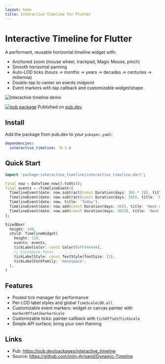 ```yaml
---
layout: home
title: Interactive Timeline for Flutter
---
```


# Interactive Timeline for Flutter

A performant, reusable horizontal timeline widget with:

- Anchored zoom (mouse wheel, trackpad, Magic Mouse, pinch)
- Smooth horizontal panning
- Auto-LOD ticks (hours → months → years → decades → centuries → millennia)
- Double-tap to center on events midpoint
- Event markers with tap callback and customizable widget/shape

![Interactive timeline demo](assets/demo1.png)

[![pub package](https://img.shields.io/pub/v/interactive_timeline.svg)](https://pub.dev/packages/interactive_timeline)
Published on [pub.dev](https://pub.dev/packages/interactive_timeline).

## Install

Add the package from pub.dev to your `pubspec.yaml`:

```yaml
dependencies:
  interactive_timeline: ^0.1.0
```

## Quick Start

```dart
import 'package:interactive_timeline/interactive_timeline.dart';

final now = DateTime.now().toUtc();
final events = <TimelineEvent>[
  TimelineEvent(date: now.subtract(const Duration(days: 365 * 2)), title: 'Two years ago'),
  TimelineEvent(date: now.subtract(const Duration(days: 30)), title: 'Last month'),
  TimelineEvent(date: now, title: 'Today'),
  TimelineEvent(date: now.add(const Duration(days: 30)), title: 'Next month'),
  TimelineEvent(date: now.add(const Duration(days: 365)), title: 'Next year'),
];

SizedBox(
  height: 140,
  child: TimelineWidget(
    height: 120,
    events: events,
    tickLabelColor: const Color(0xFF444444),
    // Customize fonts
    tickLabelStyle: const TextStyle(fontSize: 11),
    tickLabelFontFamily: 'monospace',
  ),
)
```

## Features

- Pooled tick manager for performance
- Per-LOD label styles and global `TimeScaleLOD.all`
- Customizable event markers: widget or canvas painter with `markerOffset`/`markerScale`
- Customizable ticks: painter callback with `tickOffset`/`tickScale`
- Simple API surface; bring your own theming

## Links

- Pub: https://pub.dev/packages/interactive_timeline
- Source: https://github.com/mim-Armand/Dynamic-Timeline

